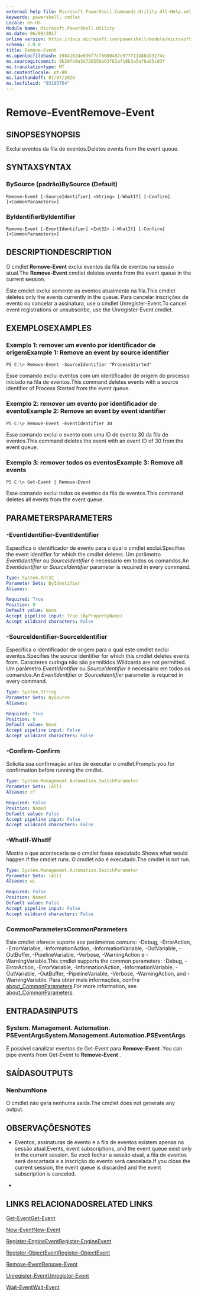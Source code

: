 ```yaml
---
external help file: Microsoft.PowerShell.Commands.Utility.dll-Help.xml
keywords: powershell, cmdlet
Locale: en-US
Module Name: Microsoft.PowerShell.Utility
ms.date: 06/09/2017
online version: https://docs.microsoft.com/powershell/module/microsoft.powershell.utility/remove-event?view=powershell-5.1&WT.mc_id=ps-gethelp
schema: 2.0.0
title: Remove-Event
ms.openlocfilehash: 19841624e836f7cf8080487c977f11b88dd3174e
ms.sourcegitcommit: 9b28fb9a3d72655bb63f62af18b3a5af6a05cd3f
ms.translationtype: MT
ms.contentlocale: pt-BR
ms.lasthandoff: 07/07/2020
ms.locfileid: "93193754"
---
```

# <span data-ttu-id="066c9-103">Remove-Event</span><span class="sxs-lookup"><span data-stu-id="066c9-103">Remove-Event</span></span>

## <span data-ttu-id="066c9-104">SINOPSE</span><span class="sxs-lookup"><span data-stu-id="066c9-104">SYNOPSIS</span></span>
<span data-ttu-id="066c9-105">Exclui eventos da fila de eventos.</span><span class="sxs-lookup"><span data-stu-id="066c9-105">Deletes events from the event queue.</span></span>

## <span data-ttu-id="066c9-106">SYNTAX</span><span class="sxs-lookup"><span data-stu-id="066c9-106">SYNTAX</span></span>

### <span data-ttu-id="066c9-107">BySource (padrão)</span><span class="sxs-lookup"><span data-stu-id="066c9-107">BySource (Default)</span></span>

```
Remove-Event [-SourceIdentifier] <String> [-WhatIf] [-Confirm] [<CommonParameters>]
```

### <span data-ttu-id="066c9-108">ByIdentifier</span><span class="sxs-lookup"><span data-stu-id="066c9-108">ByIdentifier</span></span>

```
Remove-Event [-EventIdentifier] <Int32> [-WhatIf] [-Confirm] [<CommonParameters>]
```

## <span data-ttu-id="066c9-109">DESCRIPTION</span><span class="sxs-lookup"><span data-stu-id="066c9-109">DESCRIPTION</span></span>
<span data-ttu-id="066c9-110">O cmdlet **Remove-Event** exclui eventos da fila de eventos na sessão atual.</span><span class="sxs-lookup"><span data-stu-id="066c9-110">The **Remove-Event** cmdlet deletes events from the event queue in the current session.</span></span>

<span data-ttu-id="066c9-111">Este cmdlet exclui somente os eventos atualmente na fila.</span><span class="sxs-lookup"><span data-stu-id="066c9-111">This cmdlet deletes only the events currently in the queue.</span></span>
<span data-ttu-id="066c9-112">Para cancelar inscrições de evento ou cancelar a assinatura, use o cmdlet Unregister-Event.</span><span class="sxs-lookup"><span data-stu-id="066c9-112">To cancel event registrations or unsubscribe, use the Unregister-Event cmdlet.</span></span>

## <span data-ttu-id="066c9-113">EXEMPLOS</span><span class="sxs-lookup"><span data-stu-id="066c9-113">EXAMPLES</span></span>

### <span data-ttu-id="066c9-114">Exemplo 1: remover um evento por identificador de origem</span><span class="sxs-lookup"><span data-stu-id="066c9-114">Example 1: Remove an event by source identifier</span></span>

```
PS C:\> Remove-Event -SourceIdentifier "ProcessStarted"
```

<span data-ttu-id="066c9-115">Esse comando exclui eventos com um identificador de origem do processo iniciado na fila de eventos.</span><span class="sxs-lookup"><span data-stu-id="066c9-115">This command deletes events with a source identifier of Process Started from the event queue.</span></span>

### <span data-ttu-id="066c9-116">Exemplo 2: remover um evento por identificador de evento</span><span class="sxs-lookup"><span data-stu-id="066c9-116">Example 2: Remove an event by event identifier</span></span>

```
PS C:\> Remove-Event -EventIdentifier 30
```

<span data-ttu-id="066c9-117">Esse comando exclui o evento com uma ID de evento 30 da fila de eventos.</span><span class="sxs-lookup"><span data-stu-id="066c9-117">This command deletes the event with an event ID of 30 from the event queue.</span></span>

### <span data-ttu-id="066c9-118">Exemplo 3: remover todos os eventos</span><span class="sxs-lookup"><span data-stu-id="066c9-118">Example 3: Remove all events</span></span>

```
PS C:\> Get-Event | Remove-Event
```

<span data-ttu-id="066c9-119">Esse comando exclui todos os eventos da fila de eventos.</span><span class="sxs-lookup"><span data-stu-id="066c9-119">This command deletes all events from the event queue.</span></span>

## <span data-ttu-id="066c9-120">PARAMETERS</span><span class="sxs-lookup"><span data-stu-id="066c9-120">PARAMETERS</span></span>

### <span data-ttu-id="066c9-121">-EventIdentifier</span><span class="sxs-lookup"><span data-stu-id="066c9-121">-EventIdentifier</span></span>
<span data-ttu-id="066c9-122">Especifica o identificador de evento para o qual o cmdlet exclui.</span><span class="sxs-lookup"><span data-stu-id="066c9-122">Specifies the event identifier for which the cmdlet deletes.</span></span>
<span data-ttu-id="066c9-123">Um parâmetro *EventIdentifier* ou *SourceIdentifier* é necessário em todos os comandos.</span><span class="sxs-lookup"><span data-stu-id="066c9-123">An *EventIdentifier* or *SourceIdentifier* parameter is required in every command.</span></span>

```yaml
Type: System.Int32
Parameter Sets: ByIdentifier
Aliases:

Required: True
Position: 0
Default value: None
Accept pipeline input: True (ByPropertyName)
Accept wildcard characters: False
```

### <span data-ttu-id="066c9-124">-SourceIdentifier</span><span class="sxs-lookup"><span data-stu-id="066c9-124">-SourceIdentifier</span></span>
<span data-ttu-id="066c9-125">Especifica o identificador de origem para o qual este cmdlet exclui eventos.</span><span class="sxs-lookup"><span data-stu-id="066c9-125">Specifies the source identifier for which this cmdlet deletes events from.</span></span>
<span data-ttu-id="066c9-126">Caracteres curinga não são permitidos.</span><span class="sxs-lookup"><span data-stu-id="066c9-126">Wildcards are not permitted.</span></span>
<span data-ttu-id="066c9-127">Um parâmetro *EventIdentifier* ou *SourceIdentifier* é necessário em todos os comandos.</span><span class="sxs-lookup"><span data-stu-id="066c9-127">An *EventIdentifier* or *SourceIdentifier* parameter is required in every command.</span></span>

```yaml
Type: System.String
Parameter Sets: BySource
Aliases:

Required: True
Position: 0
Default value: None
Accept pipeline input: False
Accept wildcard characters: False
```

### <span data-ttu-id="066c9-128">-Confirm</span><span class="sxs-lookup"><span data-stu-id="066c9-128">-Confirm</span></span>
<span data-ttu-id="066c9-129">Solicita sua confirmação antes de executar o cmdlet.</span><span class="sxs-lookup"><span data-stu-id="066c9-129">Prompts you for confirmation before running the cmdlet.</span></span>

```yaml
Type: System.Management.Automation.SwitchParameter
Parameter Sets: (All)
Aliases: cf

Required: False
Position: Named
Default value: False
Accept pipeline input: False
Accept wildcard characters: False
```

### <span data-ttu-id="066c9-130">-WhatIf</span><span class="sxs-lookup"><span data-stu-id="066c9-130">-WhatIf</span></span>
<span data-ttu-id="066c9-131">Mostra o que aconteceria se o cmdlet fosse executado.</span><span class="sxs-lookup"><span data-stu-id="066c9-131">Shows what would happen if the cmdlet runs.</span></span>
<span data-ttu-id="066c9-132">O cmdlet não é executado.</span><span class="sxs-lookup"><span data-stu-id="066c9-132">The cmdlet is not run.</span></span>

```yaml
Type: System.Management.Automation.SwitchParameter
Parameter Sets: (All)
Aliases: wi

Required: False
Position: Named
Default value: False
Accept pipeline input: False
Accept wildcard characters: False
```

### <span data-ttu-id="066c9-133">CommonParameters</span><span class="sxs-lookup"><span data-stu-id="066c9-133">CommonParameters</span></span>
<span data-ttu-id="066c9-134">Este cmdlet oferece suporte aos parâmetros comuns: -Debug, -ErrorAction, -ErrorVariable, -InformationAction, -InformationVariable, -OutVariable, -OutBuffer, -PipelineVariable, -Verbose, -WarningAction e -WarningVariable.</span><span class="sxs-lookup"><span data-stu-id="066c9-134">This cmdlet supports the common parameters: -Debug, -ErrorAction, -ErrorVariable, -InformationAction, -InformationVariable, -OutVariable, -OutBuffer, -PipelineVariable, -Verbose, -WarningAction, and -WarningVariable.</span></span> <span data-ttu-id="066c9-135">Para obter mais informações, confira [about_CommonParameters](https://go.microsoft.com/fwlink/?LinkID=113216).</span><span class="sxs-lookup"><span data-stu-id="066c9-135">For more information, see [about_CommonParameters](https://go.microsoft.com/fwlink/?LinkID=113216).</span></span>

## <span data-ttu-id="066c9-136">ENTRADAS</span><span class="sxs-lookup"><span data-stu-id="066c9-136">INPUTS</span></span>

### <span data-ttu-id="066c9-137">System. Management. Automation. PSEventArgs</span><span class="sxs-lookup"><span data-stu-id="066c9-137">System.Management.Automation.PSEventArgs</span></span>
<span data-ttu-id="066c9-138">É possível canalizar eventos de Get-Event para **Remove-Event** .</span><span class="sxs-lookup"><span data-stu-id="066c9-138">You can pipe events from Get-Event to **Remove-Event** .</span></span>

## <span data-ttu-id="066c9-139">SAÍDAS</span><span class="sxs-lookup"><span data-stu-id="066c9-139">OUTPUTS</span></span>

### <span data-ttu-id="066c9-140">Nenhum</span><span class="sxs-lookup"><span data-stu-id="066c9-140">None</span></span>
<span data-ttu-id="066c9-141">O cmdlet não gera nenhuma saída.</span><span class="sxs-lookup"><span data-stu-id="066c9-141">The cmdlet does not generate any output.</span></span>

## <span data-ttu-id="066c9-142">OBSERVAÇÕES</span><span class="sxs-lookup"><span data-stu-id="066c9-142">NOTES</span></span>

* <span data-ttu-id="066c9-143">Eventos, assinaturas de evento e a fila de eventos existem apenas na sessão atual.</span><span class="sxs-lookup"><span data-stu-id="066c9-143">Events, event subscriptions, and the event queue exist only in the current session.</span></span> <span data-ttu-id="066c9-144">Se você fechar a sessão atual, a fila de eventos será descartada e a inscrição do evento será cancelada.</span><span class="sxs-lookup"><span data-stu-id="066c9-144">If you close the current session, the event queue is discarded and the event subscription is canceled.</span></span>

*

## <span data-ttu-id="066c9-145">LINKS RELACIONADOS</span><span class="sxs-lookup"><span data-stu-id="066c9-145">RELATED LINKS</span></span>

[<span data-ttu-id="066c9-146">Get-Event</span><span class="sxs-lookup"><span data-stu-id="066c9-146">Get-Event</span></span>](Get-Event.md)

[<span data-ttu-id="066c9-147">New-Event</span><span class="sxs-lookup"><span data-stu-id="066c9-147">New-Event</span></span>](New-Event.md)

[<span data-ttu-id="066c9-148">Register-EngineEvent</span><span class="sxs-lookup"><span data-stu-id="066c9-148">Register-EngineEvent</span></span>](Register-EngineEvent.md)

[<span data-ttu-id="066c9-149">Register-ObjectEvent</span><span class="sxs-lookup"><span data-stu-id="066c9-149">Register-ObjectEvent</span></span>](Register-ObjectEvent.md)

[<span data-ttu-id="066c9-150">Remove-Event</span><span class="sxs-lookup"><span data-stu-id="066c9-150">Remove-Event</span></span>](Remove-Event.md)

[<span data-ttu-id="066c9-151">Unregister-Event</span><span class="sxs-lookup"><span data-stu-id="066c9-151">Unregister-Event</span></span>](Unregister-Event.md)

[<span data-ttu-id="066c9-152">Wait-Event</span><span class="sxs-lookup"><span data-stu-id="066c9-152">Wait-Event</span></span>](Wait-Event.md)
